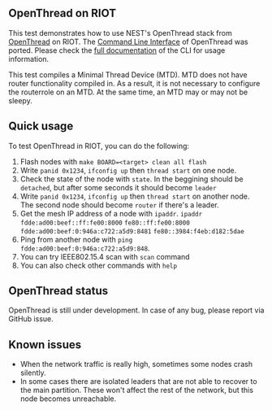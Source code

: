 ## OpenThread on RIOT

This test demonstrates how to use NEST's OpenThread stack from [OpenThread](https://github.com/openthread/openthread) on
RIOT. The [Command Line Interface](https://github.com/openthread/openthread/blob/master/examples/apps/cli/README.md) of
OpenThread was ported. Please check the [full
documentation](https://github.com/openthread/openthread/blob/master/src/cli/README.md) of the CLI for usage information.

This test compiles a Minimal Thread Device (MTD). MTD does not have router functionality compiled in.
As a result, it is not necessary to configure the routerrole on an MTD.
At the same time, an MTD may or may not be sleepy.

## Quick usage

To test OpenThread in RIOT, you can do the following:

1. Flash nodes with `make BOARD=<target> clean all flash`
2. Write `panid 0x1234`, `ifconfig up` then `thread start` on one node.
3. Check the state of the node with `state`. In the beggining should be `detached`, but after some seconds it should
   become `leader`
4. Write `panid 0x1234`, `ifconfig up` then `thread start` on another node.
The second node should become `router` if there's a leader.
5. Get the mesh IP address of a node with `ipaddr`.
   `ipaddr`
   `fdde:ad00:beef::ff:fe00:8000`
   `fe80::ff:fe00:8000`
   `fdde:ad00:beef:0:946a:c722:a5d9:8481`
   `fe80::3984:f4eb:d182:5dae`
6. Ping from another node with `ping fdde:ad00:beef:0:946a:c722:a5d9:848`.
7. You can try IEEE802.15.4 scan with `scan` command
8. You can also check other commands with `help`

## OpenThread status

OpenThread is still under development. In case of any bug, please report via GitHub issue.


## Known issues

* When the network traffic is really high, sometimes some nodes crash silently.
* In some cases there are isolated leaders that are not able to recover to the main partition. These won't affect the
  rest of the network, but this node becomes unreachable.
